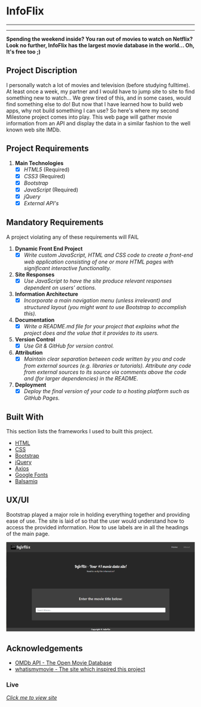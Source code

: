 # InfoFlix
-----------
-----------


**Spending the weekend inside? You ran out of movies to watch on Netflix? Look no further, InfoFlix has the largest movie database in the world... Oh, It's free too ;)**

## Project Discription
I personally watch a lot of movies and television (before studying fulltime). At least once a week, my partner and I would have to jump site to site to find something new to watch... We grew tired of this, and in some cases, would find something else to do! But now that I have learned how to build web apps, why not build something I can use? So here's where my second Milestone project comes into play. This web page will gather movie information from an API and display the data in a similar fashion to the well known web site IMDb.


## Project Requirements 

1. **Main Technologies**  <br/>
    - [x] *HTML5* (Required) <br/>
    - [x] *CSS3* (Required) <br/>
    - [x] *Bootstrap* <br/>
    - [x] *JavaScript* (Required) <br/>
    - [x] *jQuery* <br/>
    - [x] *External API's* <br/>

## Mandatory Requirements
A project violating any of these requirements will FAIL

1. **Dynamic Front End Project**  <br/>
    - [x] *Write custom JavaScript, HTML and CSS code to create a front-end web application consisting of one or more HTML pages with significant interactive functionality.* 
2. **Site Responses**  <br/>
    - [x] *Use JavaScript to have the site produce relevant responses dependent on users' actions.*
3. **Information Architecture**  <br/>
    - [x] *Incorporate a main navigation menu (unless irrelevant) and structured layout (you might want to use Bootstrap to accomplish this).*  
4. **Documentation**  <br/>
    - [x] *Write a README.md file for your project that explains what the project does and the value that it provides to its users.*
5. **Version Control**  <br/>
    - [x] *Use Git & GitHub for version control.*
6. **Attribution**  <br/>
    - [x] *Maintain clear separation between code written by you and code from external sources (e.g. libraries or tutorials). Attribute any code from external sources to its source via comments above the code and (for larger dependencies) in the README.*
7. **Deployment**  <br/>
    - [x] *Deploy the final version of your code to a hosting platform such as GitHub Pages.*

## Built With
This section lists the frameworks I used to built this project.
* [HTML](https://en.wikipedia.org/wiki/HTML)
* [CSS](https://en.wikipedia.org/wiki/CSS)
* [Bootstrap](https://getbootstrap.com)
* [jQuery](https://jquery.com/)
* [Axios](https://www.npmjs.com/package/axios)
* [Google Fonts](https://fonts.google.com/)
* [Balsamiq](https://balsamiq.com/)

## UX/UI
Bootstrap played a major role in holding everything together and providing ease of use. The site is laid of so that the user would understand how to access the provided information. How to use labels are in all the headings of the main page.

![Page 1](assets/img/info1.PNG)

## Acknowledgements
* [OMDb API - The Open Movie Database](http://www.omdbapi.com/)
* [whatismymovie - The site which inspired this project](https://www.whatismymovie.com/)

### Live
[*Click me to view site*](https://randyaajr.github.io/InfoFlix_Milestone-2/)